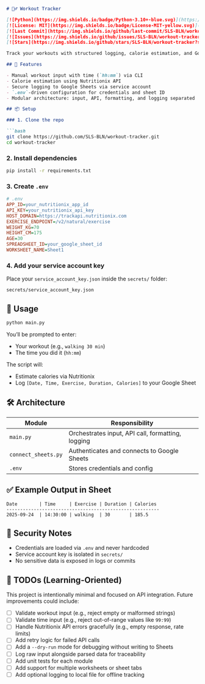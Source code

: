 ```markdown
# 🏋️‍♂️ Workout Tracker

[![Python](https://img.shields.io/badge/Python-3.10+-blue.svg)](https://www.python.org/)
[![License: MIT](https://img.shields.io/badge/License-MIT-yellow.svg)](https://opensource.org/licenses/MIT)
[![Last Commit](https://img.shields.io/github/last-commit/SLS-BLN/workout-tracker)](https://github.com/SLS-BLN/workout-tracker/commits/main)
[![Issues](https://img.shields.io/github/issues/SLS-BLN/workout-tracker)](https://github.com/SLS-BLN/workout-tracker/issues)
[![Stars](https://img.shields.io/github/stars/SLS-BLN/workout-tracker?style=social)](https://github.com/SLS-BLN/workout-tracker/stargazers)

Track your workouts with structured logging, calorie estimation, and Google Sheets integration. This project is designed for learning—not production—and focuses on connecting APIs, managing credentials, and building modular workflows.

## 🚀 Features

- Manual workout input with time (`hh:mm`) via CLI  
- Calorie estimation using Nutritionix API  
- Secure logging to Google Sheets via service account  
- `.env`-driven configuration for credentials and sheet ID  
- Modular architecture: input, API, formatting, and logging separated  

## 📦 Setup

### 1. Clone the repo

```bash
git clone https://github.com/SLS-BLN/workout-tracker.git
cd workout-tracker
```

### 2. Install dependencies

```bash
pip install -r requirements.txt
```

### 3. Create `.env`

```ini
# .env
APP_ID=your_nutritionix_app_id
API_KEY=your_nutritionix_api_key
HOST_DOMAIN=https://trackapi.nutritionix.com
EXERCISE_ENDPOINT=/v2/natural/exercise
WEIGHT_KG=70
HEIGHT_CM=175
AGE=30
SPREADSHEET_ID=your_google_sheet_id
WORKSHEET_NAME=Sheet1
```

### 4. Add your service account key

Place your `service_account_key.json` inside the `secrets/` folder:

```
secrets/service_account_key.json
```

## 🧠 Usage

```bash
python main.py
```

You’ll be prompted to enter:

- Your workout (e.g., `walking 30 min`)
- The time you did it (`hh:mm`)

The script will:

- Estimate calories via Nutritionix  
- Log `[Date, Time, Exercise, Duration, Calories]` to your Google Sheet  

## 🛠 Architecture

| Module             | Responsibility                              |
|--------------------|----------------------------------------------|
| `main.py`          | Orchestrates input, API call, formatting, logging |
| `connect_sheets.py`| Authenticates and connects to Google Sheets |
| `.env`             | Stores credentials and config                |

## ✅ Example Output in Sheet

```
Date        | Time     | Exercise | Duration | Calories
--------------------------------------------------------
2025-09-24  | 14:30:00 | walking  | 30       | 185.5
```

## 🔐 Security Notes

- Credentials are loaded via `.env` and never hardcoded  
- Service account key is isolated in `secrets/`  
- No sensitive data is exposed in logs or commits  

## 🧩 TODOs (Learning-Oriented)

This project is intentionally minimal and focused on API integration. Future improvements could include:

- [ ] Validate workout input (e.g., reject empty or malformed strings)
- [ ] Validate time input (e.g., reject out-of-range values like `99:99`)
- [ ] Handle Nutritionix API errors gracefully (e.g., empty response, rate limits)
- [ ] Add retry logic for failed API calls
- [ ] Add a `--dry-run` mode for debugging without writing to Sheets
- [ ] Log raw input alongside parsed data for traceability
- [ ] Add unit tests for each module
- [ ] Add support for multiple worksheets or sheet tabs
- [ ] Add optional logging to local file for offline tracking
```